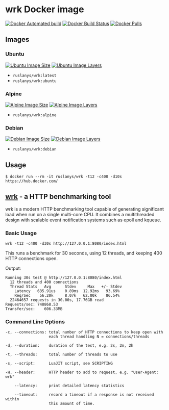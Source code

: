 # wrk Docker image

[![Docker Automated build](https://img.shields.io/docker/automated/ruslanys/wrk.svg?style=flat-square&colorB=007EC6)](https://hub.docker.com/r/ruslanys/wrk/)
[![Docker Build Status](https://img.shields.io/docker/build/ruslanys/wrk.svg?style=flat-square&colorB=007EC6)](https://hub.docker.com/r/ruslanys/wrk/)
[![Docker Pulls](https://img.shields.io/docker/pulls/ruslanys/wrk.svg?style=flat-square&colorB=007EC6)](https://hub.docker.com/r/ruslanys/wrk/)

## Images

### Ubuntu

[![Ubuntu Image Size](https://img.shields.io/microbadger/image-size/ruslanys%2Fwrk/ubuntu.svg?style=flat-square&colorB=007EC6)](https://microbadger.com/images/ruslanys/wrk)
[![Ubuntu Image Layers](https://img.shields.io/microbadger/layers/ruslanys%2Fwrk/ubuntu.svg?style=flat-square&colorB=007EC6)](https://microbadger.com/images/ruslanys/wrk)

* `ruslanys/wrk:latest`
* `ruslanys/wrk:ubuntu`

### Alpine

[![Alpine Image Size](https://img.shields.io/microbadger/image-size/ruslanys%2Fwrk/alpine.svg?style=flat-square&colorB=007EC6)](https://microbadger.com/images/ruslanys/wrk)
[![Alpine Image Layers](https://img.shields.io/microbadger/layers/ruslanys%2Fwrk/alpine.svg?style=flat-square&colorB=007EC6)](https://microbadger.com/images/ruslanys/wrk)

* `ruslanys/wrk:alpine`

### Debian

[![Debian Image Size](https://img.shields.io/microbadger/image-size/ruslanys%2Fwrk/debian.svg?style=flat-square&colorB=007EC6)](https://microbadger.com/images/ruslanys/wrk)
[![Debian Image Layers](https://img.shields.io/microbadger/layers/ruslanys%2Fwrk/debian.svg?style=flat-square&colorB=007EC6)](https://microbadger.com/images/ruslanys/wrk)

* `ruslanys/wrk:debian`


## Usage

```
$ docker run --rm -it ruslanys/wrk -t12 -c400 -d10s https://hub.docker.com/
```

## [wrk](https://github.com/wg/wrk) - a HTTP benchmarking tool

wrk is a modern HTTP benchmarking tool capable of generating significant
load when run on a single multi-core CPU. It combines a multithreaded
design with scalable event notification systems such as epoll and kqueue.

### Basic Usage

```
wrk -t12 -c400 -d30s http://127.0.0.1:8080/index.html
```

This runs a benchmark for 30 seconds, using 12 threads, and keeping
400 HTTP connections open.

Output:

```
Running 30s test @ http://127.0.0.1:8080/index.html
  12 threads and 400 connections
  Thread Stats   Avg      Stdev     Max   +/- Stdev
    Latency   635.91us    0.89ms  12.92ms   93.69%
    Req/Sec    56.20k     8.07k   62.00k    86.54%
  22464657 requests in 30.00s, 17.76GB read
Requests/sec: 748868.53
Transfer/sec:    606.33MB
```

### Command Line Options

```
-c, --connections: total number of HTTP connections to keep open with
                   each thread handling N = connections/threads

-d, --duration:    duration of the test, e.g. 2s, 2m, 2h

-t, --threads:     total number of threads to use

-s, --script:      LuaJIT script, see SCRIPTING

-H, --header:      HTTP header to add to request, e.g. "User-Agent: wrk"

    --latency:     print detailed latency statistics

    --timeout:     record a timeout if a response is not received within
                   this amount of time.
```
